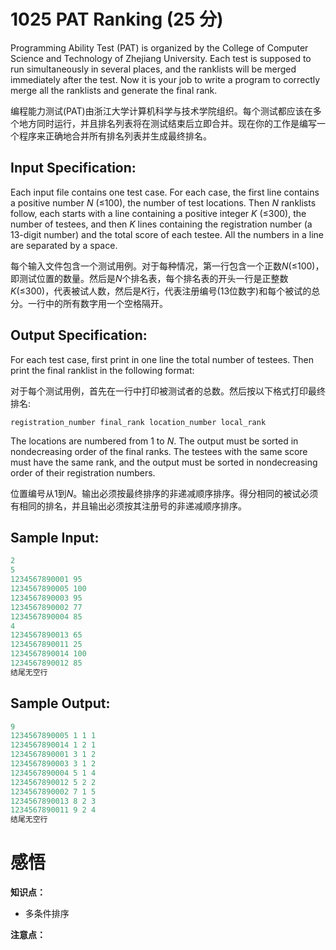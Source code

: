 # 1025 PAT Ranking (25 分)

Programming Ability Test (PAT) is organized by the College of Computer Science and Technology of Zhejiang University. Each test is supposed to run simultaneously in several places, and the ranklists will be merged immediately after the test. Now it is your job to write a program to correctly merge all the ranklists and generate the final rank.

编程能力测试(PAT)由浙江大学计算机科学与技术学院组织。每个测试都应该在多个地方同时运行，并且排名列表将在测试结束后立即合并。现在你的工作是编写一个程序来正确地合并所有排名列表并生成最终排名。

## Input Specification:

Each input file contains one test case. For each case, the first line contains a positive number *N* (≤100), the number of test locations. Then *N* ranklists follow, each starts with a line containing a positive integer *K* (≤300), the number of testees, and then *K* lines containing the registration number (a 13-digit number) and the total score of each testee. All the numbers in a line are separated by a space.

每个输入文件包含一个测试用例。对于每种情况，第一行包含一个正数*N*(≤100)，即测试位置的数量。然后是*N*个排名表，每个排名表的开头一行是正整数*K*(≤300)，代表被试人数，然后是*K*行，代表注册编号(13位数字)和每个被试的总分。一行中的所有数字用一个空格隔开。

## Output Specification:

For each test case, first print in one line the total number of testees. Then print the final ranklist in the following format:

对于每个测试用例，首先在一行中打印被测试者的总数。然后按以下格式打印最终排名:

```
registration_number final_rank location_number local_rank
```

The locations are numbered from 1 to *N*. The output must be sorted in nondecreasing order of the final ranks. The testees with the same score must have the same rank, and the output must be sorted in nondecreasing order of their registration numbers.

位置编号从1到*N*。输出必须按最终排序的非递减顺序排序。得分相同的被试必须有相同的排名，并且输出必须按其注册号的非递减顺序排序。

## Sample Input:

```cpp
2
5
1234567890001 95
1234567890005 100
1234567890003 95
1234567890002 77
1234567890004 85
4
1234567890013 65
1234567890011 25
1234567890014 100
1234567890012 85
结尾无空行
```

## Sample Output:

```cpp
9
1234567890005 1 1 1
1234567890014 1 2 1
1234567890001 3 1 2
1234567890003 3 1 2
1234567890004 5 1 4
1234567890012 5 2 2
1234567890002 7 1 5
1234567890013 8 2 3
1234567890011 9 2 4
结尾无空行
```

# 感悟

**知识点：**

- 多条件排序

**注意点：**